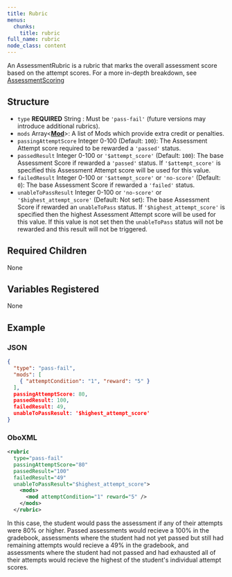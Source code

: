 ```yaml
---
title: Rubric
menus:
  chunks:
    title: rubric
full_name: rubric
node_class: content
---
```

An AssessmentRubric is a rubric that marks the overall assessment score based on the attempt scores. For a more in-depth breakdown, see [AssessmentScoring](assessment_scoring.md)

## Structure

* `type` **REQUIRED** String : Must be `'pass-fail'` (future versions may introduce additional rubrics).
* `mods` Array\<**[Mod](content_mod.md)**>: A list of Mods which provide extra credit or penalties.
* `passingAttemptScore` Integer 0-100 (Default: `100`): The Assessment Attempt score required to be rewarded a `'passed'` status.
* `passedResult` Integer 0-100 or `'$attempt_score'` (Default: `100`): The base Assessment Score if rewarded a `'passed'` status. If `'$attempt_score'` is specified this Assessment Attempt score will be used for this value.
* `failedResult` Integer 0-100 or `'$attempt_score'` or `'no-score'` (Default: `0`): The base Assessment Score if rewarded a `'failed'` status.
* `unableToPassResult` Integer 0-100 or `'no-score'` or `'$highest_attempt_score'` (Default: Not set): The base Assessment Score if rewarded an `unableToPass` status. If `'$highest_attempt_score'` is specified then the highest Assessment Attempt score will be used for this value. If this value is not set then the `unableToPass` status will not be rewarded and this result will not be triggered.

## Required Children

None

## Variables Registered

None

## Example

### JSON

```json
{
  "type": "pass-fail",
  "mods": [
    { "attemptCondition": "1", "reward": "5" }
  ],
  passingAttemptScore: 80,
  passedResult: 100,
  failedResult: 49,
  unableToPassResult: '$highest_attempt_score'
}
```

### OboXML

```xml
<rubric
  type="pass-fail"
  passingAttemptScore="80"
  passedResult="100"
  failedResult="49"
  unableToPassResult="$highest_attempt_score">
    <mods>
      <mod attemptCondition="1" reward="5" />
    </mods>
  </rubric>
```

In this case, the student would pass the assessment if any of their attempts were 80% or higher.  Passed assessments would recieve a 100% in the gradebook, assessments where the student had not yet passed but still had remaining attempts would recieve a 49% in the gradebook, and assessments where the student had not passed and had exhausted all of their attempts would recieve the highest of the student's individual attempt scores.
